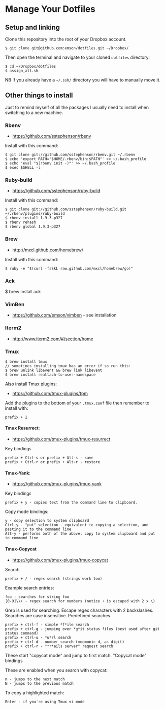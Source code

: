 # Manage Your Dotfiles

## Setup and linking

Clone this repository into the root of your Dropbox account.

    $ git clone git@github.com:emson/dotfiles.git ~/Dropbox/

Then open the terminal and navigate to your cloned `dotfiles` directory:

    $ cd ~/Dropbox/dotfiles
  	$ assign_all.sh

NB If you already have a `~/.ssh/` directory you will have to manually move it.


## Other things to install

Just to remind myself of all the packages I usually need to install when
switching to a new machine.

### Rbenv

* <https://github.com/sstephenson/rbenv>

Install with this command:

    $ git clone git://github.com/sstephenson/rbenv.git ~/.rbenv
    $ echo 'export PATH="$HOME/.rbenv/bin:$PATH"' >> ~/.bash_profile
    $ echo 'eval "$(rbenv init -)"' >> ~/.bash_profile
    $ exec $SHELL -l

### Ruby-build

* <https://github.com/sstephenson/ruby-build>

Install with this command:

    $ git clone git://github.com/sstephenson/ruby-build.git ~/.rbenv/plugins/ruby-build
    $ rbenv install 1.9.3-p327
    $ rbenv rehash
    $ rbenv global 1.9.3-p327

### Brew

* <http://mxcl.github.com/homebrew/>

Install with this command:

    $ ruby -e "$(curl -fsSkL raw.github.com/mxcl/homebrew/go)"

### Ack

   $ brew install ack

### VimBen

* <https://github.com/emson/vimben> - see installation

### Iterm2

* <http://www.iterm2.com/#/section/home>

### Tmux

    $ brew install tmux
    // sometimes installing tmux has an error if so run this:
    $ brew unlink libevent && brew link libevent
    $ brew install reattach-to-user-namespace

Also install Tmux plugins:

* <https://github.com/tmux-plugins/tpm>

Add the plugins to the bottom of your `.tmux.conf` file then remember to install with:

    prefix + I


#### Tmux Resurrect:

* <https://github.com/tmux-plugins/tmux-resurrect>

Key bindings

    prefix + Ctrl-s or prefix + Alt-s - save
    prefix + Ctrl-r or prefix + Alt-r - restore

#### Tmux-Yank:

* <https://github.com/tmux-plugins/tmux-yank>

Key bindings

    prefix + y - copies text from the command line to clipboard.

Copy mode bindings:

    y - copy selection to system clipboard
    Ctrl-y - "put" selection - equivalent to copying a selection, and pasting it to the command line
    Alt-y - performs both of the above: copy to system clipboard and put to command line

#### Tmux-Copycat

* <https://github.com/tmux-plugins/tmux-copycat>

Search

    prefix + / - regex search (strings work too)

Example search entries:

    foo - searches for string foo
    [0-9]\\+ - regex search for numbers (notice + is escaped with 2 x \)

Grep is used for searching.
Escape regex characters with 2 backslashes.
Searches are case insensitive.
Predefined searches

    prefix + ctrl-f - simple *f*ile search
    prefix + ctrl-g - jumping over *g*it status files (best used after git status command)
    prefix + ctrl-u - *u*rl search
    prefix + ctrl-d - number search (mnemonic d, as digit)
    prefix + ctrl-r - "*r*ails server" request search

These start "copycat mode" and jump to first match.
"Copycat mode" bindings

These are enabled when you search with copycat:

    n - jumps to the next match
    N - jumps to the previous match

To copy a highlighted match:

    Enter - if you're using Tmux vi mode

